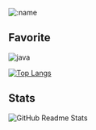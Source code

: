 ![:name](https://count.getloli.com/get/@:hornCustom)


## Favorite
![java](https://img.shields.io/badge/-TypeScript-007ACC?style=flat-square&logo=typescript&logoColor=white)


[![Top Langs](https://github-readme-stats.vercel.app/api/top-langs/?username=hornCustom&layout=compact)](https://github.com/anuraghazra/github-readme-stats)

## Stats
![GitHub Readme Stats][ReadmeStats-Image]

[ReadmeStats-Image]: https://github-readme-stats.vercel.app/api?username=hornCustom&show_icons=true&bg_color=ffffff "GitHub Readme Stats"
